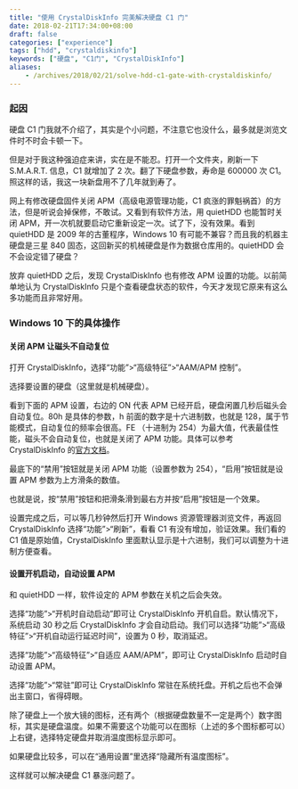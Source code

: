 ```yaml
---
title: "使用 CrystalDiskInfo 完美解决硬盘 C1 门"
date: 2018-02-21T17:34:00+08:00
draft: false
categories: ["experience"]
tags: ["hdd", "crystaldiskinfo"]
keywords: ["硬盘", "C1门", "CrystalDiskInfo"]
aliases:
    - /archives/2018/02/21/solve-hdd-c1-gate-with-crystaldiskinfo/
---
```


### 起因

硬盘 C1 门我就不介绍了，其实是个小问题，不注意它也没什么，最多就是浏览文件时不时会卡顿一下。

但是对于我这种强迫症来讲，实在是不能忍。打开一个文件夹，刷新一下 S.M.A.R.T. 信息，C1 就增加了 2 次。翻了下硬盘参数，寿命是 600000 次 C1。照这样的话，我这一块新盘用不了几年就到寿了。

网上有修改硬盘固件关闭 APM（高级电源管理功能，C1 疯涨的罪魁祸首）的方法，但是听说会掉保修，不敢试。又看到有软件方法，用 quietHDD 也能暂时关闭 APM，开一次机就要启动它重新设定一次。试了下，没有效果。看到 quietHDD 是 2009 年的古董程序，Windows 10 有可能不兼容？而且我的机器主硬盘是三星 840 固态，这回新买的机械硬盘是作为数据仓库用的。quietHDD 会不会设定错了硬盘？

放弃 quietHDD 之后，发现 CrystalDiskInfo 也有修改 APM 设置的功能。以前简单地认为 CrystalDiskInfo 只是个查看硬盘状态的软件，今天才发现它原来有这么多功能而且非常好用。

### Windows 10 下的具体操作

#### 关闭 APM 让磁头不自动复位

打开 CrystalDiskInfo，选择“功能”>“高级特征”>“AAM/APM 控制”。

<!--more-->
选择要设置的硬盘（这里就是机械硬盘）。

看到下面的 APM 设置，右边的 ON 代表 APM 已经开启，硬盘闲置几秒后磁头会自动复位。80h 是具体的参数，h 前面的数字是十六进制数，也就是 128，属于节能模式，自动复位的频率会很高。FE （十进制为 254）为最大值，代表最佳性能，磁头不会自动复位，也就是关闭了 APM 功能。具体可以参考 CrystalDiskInfo 的[官方文档](https://crystalmark.info/en/software/crystaldiskinfo/crystaldiskinfo-aam-apm-control/)。

最底下的“禁用”按钮就是关闭 APM 功能（设置参数为 254），“启用”按钮就是设置 APM 参数为上方滑条的数值。

也就是说，按“禁用”按钮和把滑条滑到最右方并按“启用”按钮是一个效果。

设置完成之后，可以等几秒钟然后打开 Windows 资源管理器浏览文件，再返回 CrystalDiskInfo 选择“功能”>“刷新”，看看 C1 有没有增加，验证效果。我们看的 C1 值是原始值，CrystalDiskInfo 里面默认显示是十六进制，我们可以调整为十进制方便查看。

#### 设置开机启动，自动设置 APM

和 quietHDD 一样，软件设定的 APM 参数在关机之后会失效。

选择“功能”>“开机时自动启动”即可让 CrystalDiskInfo 开机自启。默认情况下，系统启动 30 秒之后 CrystalDiskInfo 才会自动启动。我们可以选择“功能”>“高级特征”>“开机自动运行延迟时间”，设置为 0 秒，取消延迟。

选择“功能”>“高级特征”>“自适应 AAM/APM”，即可让 CrystalDiskInfo 启动时自动设置 APM。

选择“功能”>“常驻”即可让 CrystalDiskInfo 常驻在系统托盘。开机之后也不会弹出主窗口，省得碍眼。

除了硬盘上一个放大镜的图标，还有两个（根据硬盘数量不一定是两个）数字图标，其实是硬盘温度。如果不需要这个功能可以在图标（上述的多个图标都可以）上右键，选择特定硬盘并取消温度图标显示即可。

如果硬盘比较多，可以在“通用设置”里选择“隐藏所有温度图标”。

这样就可以解决硬盘 C1 暴涨问题了。
